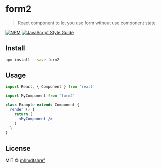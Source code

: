 # form2

> React component to let you use form without use component state

[![NPM](https://img.shields.io/npm/v/form2.svg)](https://www.npmjs.com/package/form2) [![JavaScript Style Guide](https://img.shields.io/badge/code_style-standard-brightgreen.svg)](https://standardjs.com)

## Install

```bash
npm install --save form2
```

## Usage

```jsx
import React, { Component } from 'react'

import MyComponent from 'form2'

class Example extends Component {
  render () {
    return (
      <MyComponent />
    )
  }
}
```

## License

MIT © [mhmdtshref](https://github.com/mhmdtshref)

